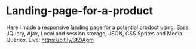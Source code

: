 # Landing-page-for-a-product

Here i made a responsive landing page for a potential prodoct using: Sass, JQuery, Ajax, Local and session storage, JSON, CSS Sprites and Media Queries. Live: https://bit.ly/3tZiAgm

